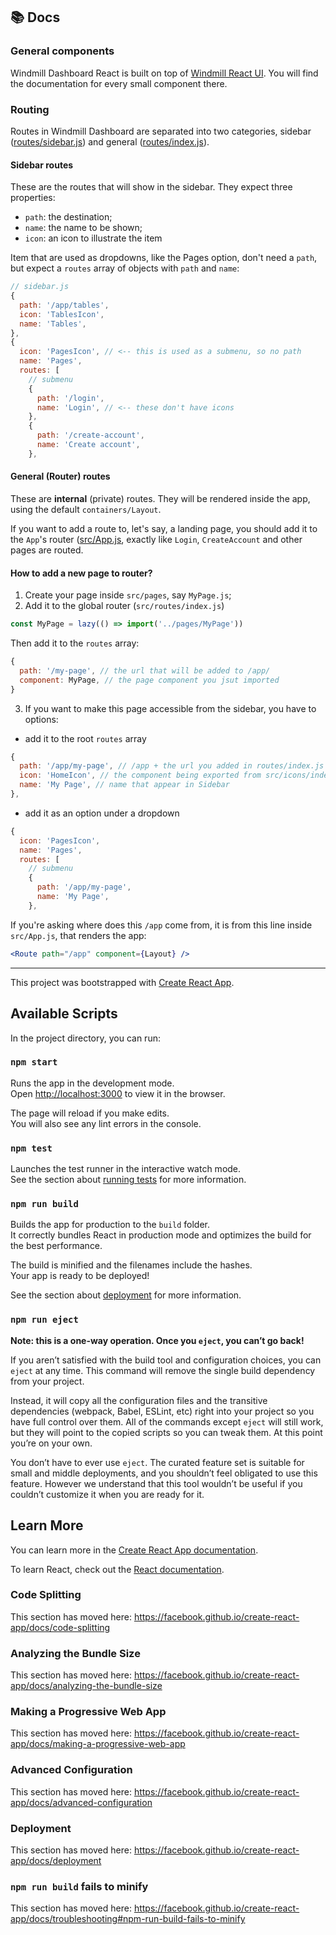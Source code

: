## 📚 Docs

### General components

Windmill Dashboard React is built on top of [Windmill React UI](https://windmillui.com/react-ui). You will find the documentation for every small component there.

### Routing

Routes in Windmill Dashboard are separated into two categories, sidebar ([routes/sidebar.js](src/routes/sidebar.js)) and general ([routes/index.js](src/routes/index.js)).

#### Sidebar routes

These are the routes that will show in the sidebar. They expect three properties:

- `path`: the destination;
- `name`: the name to be shown;
- `icon`: an icon to illustrate the item

Item that are used as dropdowns, like the Pages option, don't need a `path`, but expect a `routes` array of objects with `path` and `name`:

```js
// sidebar.js
{
  path: '/app/tables',
  icon: 'TablesIcon',
  name: 'Tables',
},
{
  icon: 'PagesIcon', // <-- this is used as a submenu, so no path
  name: 'Pages',
  routes: [
    // submenu
    {
      path: '/login',
      name: 'Login', // <-- these don't have icons
    },
    {
      path: '/create-account',
      name: 'Create account',
    },
```

#### General (Router) routes

These are **internal** (private) routes. They will be rendered inside the app, using the default `containers/Layout`.

If you want to add a route to, let's say, a landing page, you should add it to the `App`'s router ([src/App.js](src/App.js), exactly like `Login`, `CreateAccount` and other pages are routed.

#### How to add a new page to router?

1. Create your page inside `src/pages`, say `MyPage.js`;
2. Add it to the global router (`src/routes/index.js`)

```js
const MyPage = lazy(() => import('../pages/MyPage'))
```

Then add it to the `routes` array:

```js
{
  path: '/my-page', // the url that will be added to /app/
  component: MyPage, // the page component you jsut imported
}
```

3. If you want to make this page accessible from the sidebar, you have to options:

- add it to the root `routes` array

```js
{
  path: '/app/my-page', // /app + the url you added in routes/index.js
  icon: 'HomeIcon', // the component being exported from src/icons/index.js
  name: 'My Page', // name that appear in Sidebar
},
```

- add it as an option under a dropdown

```js
{
  icon: 'PagesIcon',
  name: 'Pages',
  routes: [
    // submenu
    {
      path: '/app/my-page',
      name: 'My Page',
    },
```

If you're asking where does this `/app` come from, it is from this line inside `src/App.js`, that renders the app:

```jsx
<Route path="/app" component={Layout} />
```

---

This project was bootstrapped with [Create React App](https://github.com/facebook/create-react-app).

## Available Scripts

In the project directory, you can run:

### `npm start`

Runs the app in the development mode.<br />
Open [http://localhost:3000](http://localhost:3000) to view it in the browser.

The page will reload if you make edits.<br />
You will also see any lint errors in the console.

### `npm test`

Launches the test runner in the interactive watch mode.<br />
See the section about [running tests](https://facebook.github.io/create-react-app/docs/running-tests) for more information.

### `npm run build`

Builds the app for production to the `build` folder.<br />
It correctly bundles React in production mode and optimizes the build for the best performance.

The build is minified and the filenames include the hashes.<br />
Your app is ready to be deployed!

See the section about [deployment](https://facebook.github.io/create-react-app/docs/deployment) for more information.

### `npm run eject`

**Note: this is a one-way operation. Once you `eject`, you can’t go back!**

If you aren’t satisfied with the build tool and configuration choices, you can `eject` at any time. This command will remove the single build dependency from your project.

Instead, it will copy all the configuration files and the transitive dependencies (webpack, Babel, ESLint, etc) right into your project so you have full control over them. All of the commands except `eject` will still work, but they will point to the copied scripts so you can tweak them. At this point you’re on your own.

You don’t have to ever use `eject`. The curated feature set is suitable for small and middle deployments, and you shouldn’t feel obligated to use this feature. However we understand that this tool wouldn’t be useful if you couldn’t customize it when you are ready for it.

## Learn More

You can learn more in the [Create React App documentation](https://facebook.github.io/create-react-app/docs/getting-started).

To learn React, check out the [React documentation](https://reactjs.org/).

### Code Splitting

This section has moved here: https://facebook.github.io/create-react-app/docs/code-splitting

### Analyzing the Bundle Size

This section has moved here: https://facebook.github.io/create-react-app/docs/analyzing-the-bundle-size

### Making a Progressive Web App

This section has moved here: https://facebook.github.io/create-react-app/docs/making-a-progressive-web-app

### Advanced Configuration

This section has moved here: https://facebook.github.io/create-react-app/docs/advanced-configuration

### Deployment

This section has moved here: https://facebook.github.io/create-react-app/docs/deployment

### `npm run build` fails to minify

This section has moved here: https://facebook.github.io/create-react-app/docs/troubleshooting#npm-run-build-fails-to-minify
